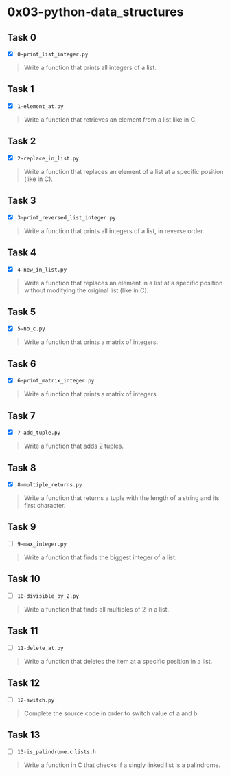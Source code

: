 # 0x03-python-data_structures

## Task 0
- [x] `0-print_list_integer.py`
> Write a function that prints all integers of a list.

## Task 1
- [x] `1-element_at.py`
> Write a function that retrieves an element from a list like in C.

## Task 2
- [x] `2-replace_in_list.py`
> Write a function that replaces an element of a list
> at a specific position (like in C).

## Task 3
- [x] `3-print_reversed_list_integer.py`
> Write a function that prints all integers of a list,
> in reverse order.

## Task 4
- [x] `4-new_in_list.py`
> Write a function that replaces an element in a list
> at a specific position without modifying the original
> list (like in C).

## Task 5
- [x] `5-no_c.py`
> Write a function that prints a matrix of integers.

## Task 6
- [x] `6-print_matrix_integer.py`
> Write a function that prints a matrix of integers.

## Task 7
- [x] `7-add_tuple.py`
> Write a function that adds 2 tuples.

## Task 8
- [x] `8-multiple_returns.py`
> Write a function that returns a tuple with the length
> of a string and its first character.

## Task 9
- [ ] `9-max_integer.py`
> Write a function that finds the biggest integer of a list.

## Task 10
- [ ] `10-divisible_by_2.py`
> Write a function that finds all multiples of 2 in a list.

## Task 11
- [ ] `11-delete_at.py`
> Write a function that deletes the item at a specific position in a list.

## Task 12
- [ ] `12-switch.py`
> Complete the source code in order to switch value of a and b

## Task 13
- [ ] `13-is_palindrome.c` `lists.h`
> Write a function in C that checks if a singly linked list is a palindrome.
